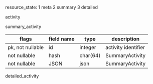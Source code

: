 resource_state:
    1 meta
    2 summary
    3 detailed


activity

summary_activity


|flags|field name|type|description|  
|---|----|---|---|
|pk, not nullable | id | integer | activity identifier
| not nullable  | hash | char(64) | SummaryActivity
| not nullable  | JSON | json | SummaryActivity          


detailed_activity

